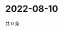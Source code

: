 # 2022-08-10

共 0 条

<!-- BEGIN WEIBO -->
<!-- 最后更新时间 Wed Aug 10 2022 07:00:40 GMT+0800 (China Standard Time) -->

<!-- END WEIBO -->

